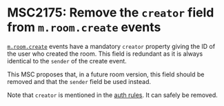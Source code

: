 # MSC2175: Remove the `creator` field from `m.room.create` events

[`m.room.create`](https://matrix.org/docs/spec/client_server/r0.5.0#m-room-create)
events have a mandatory `creator` property giving the ID of the user who
created the room. This field is redundant as it is always identical to the
`sender` of the create event.

This MSC proposes that, in a future room version, this field should be removed
and that the `sender` field be used instead.

Note that `creator` is mentioned in the [auth
rules](https://matrix.org/docs/spec/rooms/v1#authorization-rules). It can
safely be removed.

